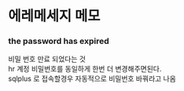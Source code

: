 # 에레메세지 메모

### the password has expired
비밀 번호 만료 되었다는 것  
hr 계정 비밀번호를 동일하게 한번 더 변경해주면된다.  
sqlplus 로 접속할경우 자동적으로 비밀번호 바꿔라고 나옴  

